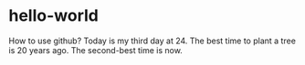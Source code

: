 # hello-world
How to use github?
Today is my third day at 24.
The best time to plant a tree is 20 years ago. The second-best time is now.
